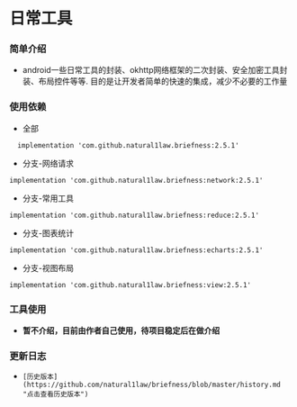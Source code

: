 日常工具
======

### 简单介绍
  * android一些日常工具的封装、okhttp网络框架的二次封装、安全加密工具封装、布局控件等等. 目的是让开发者简单的快速的集成，减少不必要的工作量

### 使用依赖
  * 全部
  ```
    implementation 'com.github.natural1law.briefness:2.5.1'
  ```
  * 分支-网络请求
  ```
  implementation 'com.github.natural1law.briefness:network:2.5.1'
  ```
  * 分支-常用工具
  ```
  implementation 'com.github.natural1law.briefness:reduce:2.5.1'
  ```
  * 分支-图表统计
  ```
  implementation 'com.github.natural1law.briefness:echarts:2.5.1'
  ```
  * 分支-视图布局
  ```
  implementation 'com.github.natural1law.briefness:view:2.5.1'
  ```

### 工具使用
  * **暂不介绍，目前由作者自己使用，待项目稳定后在做介绍**

### 更新日志
  * `[历史版本](https://github.com/natural1law/briefness/blob/master/history.md "点击查看历史版本")`
